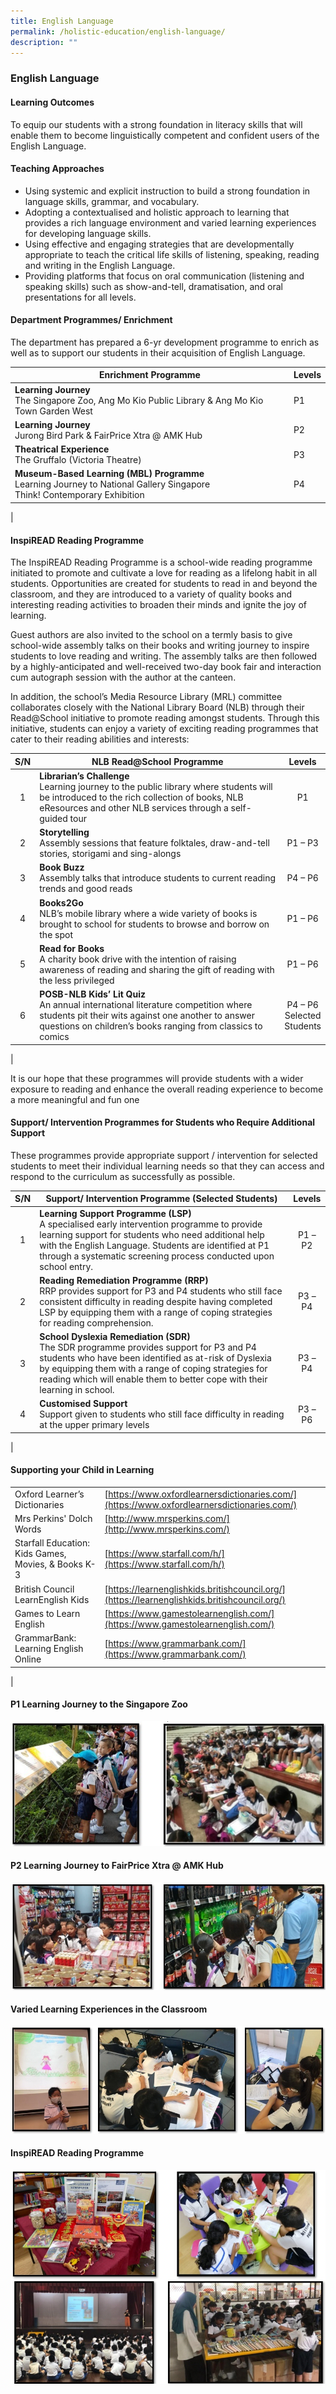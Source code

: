 ```yaml
---
title: English Language
permalink: /holistic-education/english-language/
description: ""
---
```

### **English Language**
#### **Learning Outcomes**
To equip our students with a strong foundation in literacy skills that will enable them to become linguistically competent and confident users of the English Language.

#### **Teaching Approaches**
*   Using systemic and explicit instruction to build a strong foundation in language skills, grammar, and vocabulary.
*   Adopting a contextualised and holistic approach to learning that provides a rich language environment and varied learning experiences for developing language skills. 
*   Using effective and engaging strategies that are developmentally appropriate to teach the critical life skills of listening, speaking, reading and writing in the English Language.
*   Providing platforms that focus on oral communication (listening and speaking skills) such as show-and-tell, dramatisation, and oral presentations for all levels.

#### **Department Programmes/ Enrichment**
The department has prepared a 6-yr development programme to enrich as well as to support our students in their acquisition of English Language.

|  Enrichment Programme |  Levels |
|---|---|
|  **Learning Journey**<br>The Singapore Zoo, Ang Mo Kio Public Library & Ang Mo Kio Town Garden West |   P1 |
|  **Learning Journey**<br> Jurong Bird Park & FairPrice Xtra @ AMK Hub<br> |   P2 |
|  **Theatrical Experience**<br> The Gruffalo (Victoria Theatre) |   P3 |
|  **Museum-Based Learning (MBL) Programme**<br> Learning Journey to National Gallery Singapore<br> Think! Contemporary Exhibition |   P4 |
|

#### **InspiREAD Reading Programme**
The InspiREAD Reading Programme is a school-wide reading programme initiated to promote and cultivate a love for reading as a lifelong habit in all students. Opportunities are created for students to read in and beyond the classroom, and they are introduced to a variety of quality books and interesting reading activities to broaden their minds and ignite the joy of learning.

Guest authors are also invited to the school on a termly basis to give school-wide assembly talks on their books and writing journey to inspire students to love reading and writing. The assembly talks are then followed by a highly-anticipated and well-received two-day book fair and interaction cum autograph session with the author at the canteen. 

In addition, the school’s Media Resource Library (MRL) committee collaborates closely with the National Library Board (NLB) through their Read@School initiative to promote reading amongst students. Through this initiative, students can enjoy a variety of exciting reading programmes that cater to their reading abilities and interests:

| S/N | NLB Read@School Programme | Levels |
|:---:|---|:---:|
| 1 | **Librarian’s Challenge**<br>Learning journey to the public library where students will be introduced to the rich collection of books, NLB eResources and other NLB services through a self-guided tour | P1 |
|  2 | **Storytelling**<br>Assembly sessions that feature folktales, draw-and-tell stories, storigami and sing-alongs |  P1 – P3 |
|  3 | **Book Buzz** <br>Assembly talks that introduce students to current reading trends and good reads |  P4 – P6 |
|  4 | **Books2Go**<br>NLB’s mobile library where a wide variety of books is brought to school for students to browse and borrow on the spot |  P1 – P6 |
| 5 | **Read for Books**<br>A charity book drive with the intention of raising awareness of reading and sharing the gift of reading with the less privileged | P1 – P6 |
| 6 | **POSB-NLB Kids’ Lit Quiz** <br>An annual international literature competition where students pit their wits against one another to answer questions on children’s books ranging from classics to comics | P4 – P6<br>Selected <br>Students  |
|

It is our hope that these programmes will provide students with a wider exposure to reading and enhance the overall reading experience to become a more meaningful and fun one

#### **Support/ Intervention Programmes for Students who Require Additional Support**
These programmes provide appropriate support / intervention for selected students to meet their individual learning needs so that they can access and respond to the curriculum as successfully as possible.

| S/N | Support/ Intervention Programme (Selected Students) | Levels |
|:---:|---|:---:|
| 1 | **Learning Support Programme (LSP)**<br>A specialised early intervention programme to provide learning support for students who need additional help with the English Language. Students are identified at P1 through a systematic screening process conducted upon school entry. | P1 – P2 |
|  2 | **Reading Remediation Programme (RRP)**<br>RRP provides support for P3 and P4 students who still face consistent difficulty in reading despite having completed LSP by equipping them with a range of coping strategies for reading comprehension. |  P3 – P4 |
|  3 | **School Dyslexia Remediation (SDR)**<br>The SDR programme provides support for P3 and P4 students who have been identified as at-risk of Dyslexia by equipping them with a range of coping strategies for reading which will enable them to better cope with their learning in school. |  P3 – P4 |
| 4  | **Customised Support** <br>Support given to students who still face difficulty in reading at the upper primary levels | P3 – P6  |
|

#### **Supporting your Child in Learning**

|  |  |
|---|---|
| Oxford Learner’s Dictionaries |  [https://www.oxfordlearnersdictionaries.com/](https://www.oxfordlearnersdictionaries.com/) |
| Mrs Perkins' Dolch Words |  [http://www.mrsperkins.com/](http://www.mrsperkins.com/) |
| Starfall Education: Kids Games, Movies, & Books K-3 |  [https://www.starfall.com/h/](https://www.starfall.com/h/) |
| British Council LearnEnglish Kids |  [https://learnenglishkids.britishcouncil.org/](https://learnenglishkids.britishcouncil.org/) |
|  Games to Learn English |  [https://www.gamestolearnenglish.com/](https://www.gamestolearnenglish.com/) |
|  GrammarBank: Learning English Online | [https://www.grammarbank.com/](https://www.grammarbank.com/) |
|

#### **P1 Learning Journey to the Singapore Zoo**

![](/images/eng1.jpg)

#### **P2 Learning Journey to FairPrice Xtra @ AMK Hub**

![](/images/eng2.jpg)

#### **Varied Learning Experiences in the Classroom**

![](/images/eng3.jpg)

#### **InspiREAD Reading Programme**

![](/images/eng4.jpg)